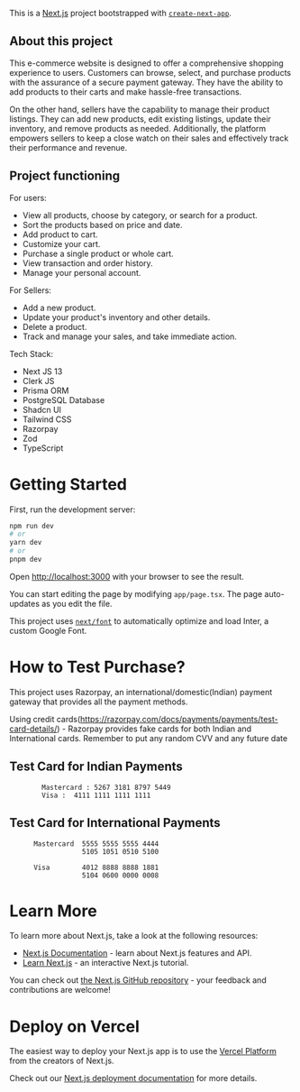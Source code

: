 This is a [Next.js](https://nextjs.org/) project bootstrapped with [`create-next-app`](https://github.com/vercel/next.js/tree/canary/packages/create-next-app).

## About this project

This e-commerce website is designed to offer a comprehensive shopping experience to users. Customers can browse, select, and purchase products with the assurance of a secure payment gateway. They have the ability to add products to their carts and make hassle-free transactions.

On the other hand, sellers have the capability to manage their product listings. They can add new products, edit existing listings, update their inventory, and remove products as needed. Additionally, the platform empowers sellers to keep a close watch on their sales and effectively track their performance and revenue.

## Project functioning

For users:
- View all products, choose by category, or search for a product.
- Sort the products based on price and date.
- Add product to cart.
- Customize your cart.
- Purchase a single product or whole cart.
- View transaction and order history.
- Manage your personal account.

For Sellers:
- Add a new product.
- Update your product's inventory and other details.
- Delete a product.
- Track and manage your sales, and take immediate action.

Tech Stack: 
- Next JS 13
- Clerk JS
- Prisma ORM
- PostgreSQL Database
- Shadcn UI
- Tailwind CSS
- Razorpay
- Zod
- TypeScript

# Getting Started

First, run the development server:

```bash
npm run dev
# or
yarn dev
# or
pnpm dev
```

Open [http://localhost:3000](http://localhost:3000) with your browser to see the result.

You can start editing the page by modifying `app/page.tsx`. The page auto-updates as you edit the file.

This project uses [`next/font`](https://nextjs.org/docs/basic-features/font-optimization) to automatically optimize and load Inter, a custom Google Font.

# How to Test Purchase? 

This project uses Razorpay, an international/domestic(Indian) payment gateway that provides all the payment methods.

Using credit cards(https://razorpay.com/docs/payments/payments/test-card-details/) - Razorpay provides fake cards for both Indian and International cards. Remember to put any random CVV and any future date
## Test Card for Indian Payments
            Mastercard : 5267 3181 8797 5449
            Visa : 	4111 1111 1111 1111	

## Test Card for International Payments
          Mastercard  5555 5555 5555 4444
                      5105 1051 0510 5100	

          Visa        4012 8888 8888 1881
                      5104 0600 0000 0008
                      
# Learn More

To learn more about Next.js, take a look at the following resources:

- [Next.js Documentation](https://nextjs.org/docs) - learn about Next.js features and API.
- [Learn Next.js](https://nextjs.org/learn) - an interactive Next.js tutorial.

You can check out [the Next.js GitHub repository](https://github.com/vercel/next.js/) - your feedback and contributions are welcome!

# Deploy on Vercel

The easiest way to deploy your Next.js app is to use the [Vercel Platform](https://vercel.com/new?utm_medium=default-template&filter=next.js&utm_source=create-next-app&utm_campaign=create-next-app-readme) from the creators of Next.js.

Check out our [Next.js deployment documentation](https://nextjs.org/docs/deployment) for more details.
